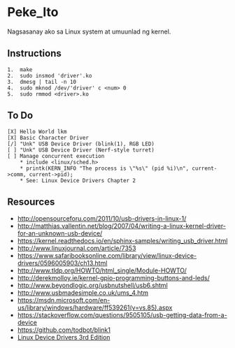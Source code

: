 # Peke_Ito
Nagsasanay ako sa Linux system at umuunlad ng kernel.

## Instructions
    1.  make
    2.  sudo insmod 'driver'.ko
    3.  dmesg | tail -n 10
    4.  sudo mknod /dev/'driver' c <num> 0
    5.  sudo rmmod <driver>.ko

## To Do
    [X] Hello World lkm
    [X] Basic Character Driver
    [/] "Unk" USB Device Driver (blink(1), RGB LED)
    [ ] "Unk" USB Device Driver (Nerf-style turret)
    [ ] Manage concurrent execution
        * include <linux/sched.h>
        * printk(KERN_INFO "The process is \"%s\" (pid %i)\n", current->comm, current->pid);
        * See: Linux Device Drivers Chapter 2

## Resources
* http://opensourceforu.com/2011/10/usb-drivers-in-linux-1/
* http://matthias.vallentin.net/blog/2007/04/writing-a-linux-kernel-driver-for-an-unknown-usb-device/
* https://kernel.readthedocs.io/en/sphinx-samples/writing_usb_driver.html
* http://www.linuxjournal.com/article/7353
* https://www.safaribooksonline.com/library/view/linux-device-drivers/0596005903/ch13.html
* http://www.tldp.org/HOWTO/html_single/Module-HOWTO/
* http://derekmolloy.ie/kernel-gpio-programming-buttons-and-leds/
* http://www.beyondlogic.org/usbnutshell/usb6.shtml
* http://www.usbmadesimple.co.uk/ums_4.htm
* https://msdn.microsoft.com/en-us/library/windows/hardware/ff539261(v=vs.85).aspx
* https://stackoverflow.com/questions/9505105/usb-getting-data-from-a-device
* https://github.com/todbot/blink1
* [Linux Device Drivers 3rd Edition](http://www.free-electrons.com/doc/books/ldd3.pdf)
